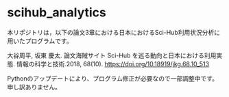 # scihub_analytics
本リポジトリは，以下の論文3章における日本におけるSci-Hub利用状況分析に用いたプログラムです。

大谷周平, 坂東 慶太. 論文海賊サイト Sci-Hub を巡る動向と日本における利用実態. 情報の科学と技術.2018, 68(10). https://doi.org/10.18919/jkg.68.10_513

Pythonのアップデートにより、プログラム修正が必要なので一部調整中です。申し訳ありません。



